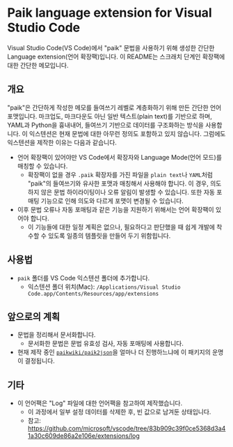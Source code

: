 # Paik language extension for Visual Studio Code

Visual Studio Code(VS Code)에서 "paik" 문법을 사용하기 위해 생성한 간단한 Language extension(언어 확장팩)입니다. 이 README는 스크래치 단계인 확장팩에 대한 간단한 메모입니다.

## 개요

"paik"은 간단하게 작성한 메모를 들여쓰기 레벨로 계층화하기 위해 만든 간단한 언어 포맷입니다. 마크업도, 마크다운도 아닌 일반 텍스트(plain text)를 기반으로 하며, YAML과 Python을 흉내내어, 들여쓰기 기반으로 데이터를 구조화하는 방식을 사용합니다. 이 익스텐션은 현재 문법에 대한 아무런 정의도 포함하고 있지 않습니다. 그럼에도 익스텐션을 제작한 이유는 다음과 같습니다.

- 언어 확장팩이 있어야만 VS Code에서 확장자와 Language Mode(언어 모드)를 매칭할 수 있습니다.
  - 확장팩이 없을 경우 `.paik` 확장자를 가진 파일을 `plain text`나 `YAML`처럼 "paik"의 들여쓰기와 유사한 포맷과 매칭해서 사용해야 합니다. 이 경우, 의도하지 않은 문법 하이라이팅이나 오류 알림이 발생할 수 있습니다. 또한 자동 포매팅 기능으로 인해 의도와 다르게 포맷이 변경될 수 있습니다.
- 이후 문법 오류나 자동 포매팅과 같은 기능을 지원하기 위해서는 언어 확장팩이 있어야 합니다.
  - 이 기능들에 대한 일정 계획은 없으나, 필요하다고 판단했을 때 쉽게 개발에 착수할 수 있도록 일종의 템플릿을 만들어 두기 위함힙니다.

## 사용법

- `paik` 폴더를 VS Code 익스텐션 폴더에 추가합니다.
  - 익스텐션 폴더 위치(Mac): `/Applications/Visual Studio Code.app/Contents/Resources/app/extensions`

## 앞으로의 계획

- 문법을 정리해서 문서화합니다.
  - 문서화한 문법은 문법 유효성 검사, 자동 포매팅에 사용합니다.
- 현재 제작 중인 [`paikwiki/paik2json`](https://github.com/paikwiki/paik2json)을 얼마나 더 진행하느냐에 이 패키지의 운명이 결정됩니다.

## 기타

- 이 언어팩은 "Log" 파일에 대한 언어팩을 참고하여 제작했습니다.
  - 이 과정에서 일부 설정 데이터를 삭제한 후, 빈 값으로 남겨둔 상태입니다.
  - 참고: https://github.com/microsoft/vscode/tree/83b909c39f0ce5368d3a41a30c609de86a2e106e/extensions/log

